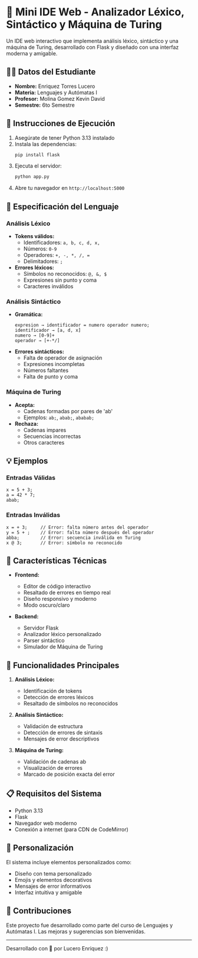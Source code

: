 # 🌟 Mini IDE Web - Analizador Léxico, Sintáctico y Máquina de Turing

Un IDE web interactivo que implementa análisis léxico, sintáctico y una máquina de Turing, desarrollado con Flask y diseñado con una interfaz moderna y amigable.

## 👩‍💻 Datos del Estudiante

- **Nombre:** Enriquez Torres Lucero
- **Materia:** Lenguajes y Autómatas I
- **Profesor:** Molina Gomez Kevin David 
- **Semestre:** 6to Semestre

## 🚀 Instrucciones de Ejecución

1. Asegúrate de tener Python 3.13 instalado
2. Instala las dependencias:
   ```bash
   pip install flask
   ```
3. Ejecuta el servidor:
   ```bash
   python app.py
   ```
4. Abre tu navegador en `http://localhost:5000`

## 📝 Especificación del Lenguaje

### Análisis Léxico
- **Tokens válidos:**
  - Identificadores: `a, b, c, d, x,`
  - Números: `0-9`
  - Operadores: `+, -, *, /, =`
  - Delimitadores: `;`
- **Errores léxicos:**
  - Símbolos no reconocidos: `@, &, $`
  - Expresiones sin punto y coma
  - Caracteres inválidos

### Análisis Sintáctico
- **Gramática:**
  ```
  expresion → identificador = numero operador numero;
  identificador → [a, d, x]
  numero → [0-9]+
  operador → [+-*/]
  ```
- **Errores sintácticos:**
  - Falta de operador de asignación
  - Expresiones incompletas
  - Números faltantes
  - Falta de punto y coma

### Máquina de Turing
- **Acepta:**
  - Cadenas formadas por pares de 'ab'
  - Ejemplos: `ab;`, `abab;`, `ababab;`
- **Rechaza:**
  - Cadenas impares
  - Secuencias incorrectas
  - Otros caracteres

## 💡 Ejemplos

### Entradas Válidas
```
x = 5 + 3;
a = 42 * 7;
abab;
```

### Entradas Inválidas
```
x = + 3;     // Error: falta número antes del operador
y = 5 + ;    // Error: falta número después del operador
abba;        // Error: secuencia inválida en Turing
x @ 3;       // Error: símbolo no reconocido
```

## 🔧 Características Técnicas

- **Frontend:**
  - Editor de código interactivo
  - Resaltado de errores en tiempo real
  - Diseño responsivo y moderno
  - Modo oscuro/claro

- **Backend:**
  - Servidor Flask
  - Analizador léxico personalizado
  - Parser sintáctico
  - Simulador de Máquina de Turing


## 🎯 Funcionalidades Principales

1. **Análisis Léxico:**
   - Identificación de tokens
   - Detección de errores léxicos
   - Resaltado de símbolos no reconocidos

2. **Análisis Sintáctico:**
   - Validación de estructura
   - Detección de errores de sintaxis
   - Mensajes de error descriptivos

3. **Máquina de Turing:**
   - Validación de cadenas ab
   - Visualización de errores
   - Marcado de posición exacta del error

## 📋 Requisitos del Sistema

- Python 3.13
- Flask
- Navegador web moderno
- Conexión a internet (para CDN de CodeMirror)

## 🌈 Personalización

El sistema incluye elementos personalizados como:
- Diseño con tema personalizado
- Emojis y elementos decorativos
- Mensajes de error informativos
- Interfaz intuitiva y amigable

## 🤝 Contribuciones

Este proyecto fue desarrollado como parte del curso de Lenguajes y Autómatas I. Las mejoras y sugerencias son bienvenidas.

---
Desarrollado con 💝 por Lucero Enriquez :)